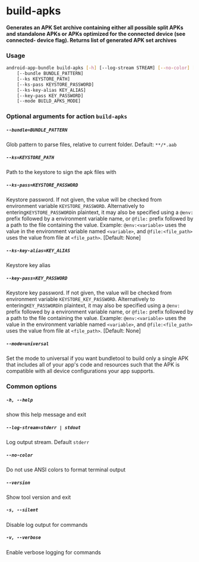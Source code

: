 
build-apks
==========


**Generates an APK Set archive containing either all possible split APKs and         standalone APKs or APKs optimized for the connected device (see connected-         device flag). Returns list of generated APK set archives**
### Usage
```bash
android-app-bundle build-apks [-h] [--log-stream STREAM] [--no-color] [--version] [-s] [-v]
    [--bundle BUNDLE_PATTERN]
    [--ks KEYSTORE_PATH]
    [--ks-pass KEYSTORE_PASSWORD]
    [--ks-key-alias KEY_ALIAS]
    [--key-pass KEY_PASSWORD]
    [--mode BUILD_APKS_MODE]
```
### Optional arguments for action `build-apks`

##### `--bundle=BUNDLE_PATTERN`


Glob pattern to parse files, relative to current folder. Default:&nbsp;`**/*.aab`
##### `--ks=KEYSTORE_PATH`


Path to the keystore to sign the apk files with
##### `--ks-pass=KEYSTORE_PASSWORD`


Keystore password. If not given, the value will be checked from environment variable `KEYSTORE_PASSWORD`. Alternatively to entering` KEYSTORE_PASSWORD `in plaintext, it may also be specified using a `@env:` prefix followed by a environment variable name, or `@file:` prefix followed by a path to the file containing the value. Example: `@env:<variable>` uses the value in the environment variable named `<variable>`, and `@file:<file_path>` uses the value from file at `<file_path>`. [Default: None]
##### `--ks-key-alias=KEY_ALIAS`


Keystore key alias
##### `--key-pass=KEY_PASSWORD`


Keystore key password. If not given, the value will be checked from environment variable `KEYSTORE_KEY_PASSWORD`. Alternatively to entering` KEY_PASSWORD `in plaintext, it may also be specified using a `@env:` prefix followed by a environment variable name, or `@file:` prefix followed by a path to the file containing the value. Example: `@env:<variable>` uses the value in the environment variable named `<variable>`, and `@file:<file_path>` uses the value from file at `<file_path>`. [Default: None]
##### `--mode=universal`


Set the mode to universal if you want bundletool to build only a single APK that includes all of your app's code and resources such that the APK is compatible with all device configurations your app supports.
### Common options

##### `-h, --help`


show this help message and exit
##### `--log-stream=stderr | stdout`


Log output stream. Default `stderr`
##### `--no-color`


Do not use ANSI colors to format terminal output
##### `--version`


Show tool version and exit
##### `-s, --silent`


Disable log output for commands
##### `-v, --verbose`


Enable verbose logging for commands